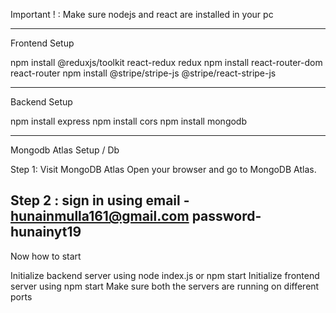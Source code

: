 Important ! : Make sure nodejs and react are installed in your pc

------------------------------------------------------------------------------
Frontend Setup

npm install @reduxjs/toolkit react-redux redux
npm install react-router-dom react-router
npm install @stripe/stripe-js @stripe/react-stripe-js

------------------------------------------------------------------------------

Backend Setup

npm install express
npm install cors
npm install mongodb

------------------------------------------------------------------------------
Mongodb Atlas Setup / Db

Step 1: Visit MongoDB Atlas
Open your browser and go to MongoDB Atlas.

Step 2 : sign in using 
email - hunainmulla161@gmail.com
password-hunainyt19
------------------------------------------------------------------------------
Now how to start

Initialize backend server using node index.js or npm start
Initialize frontend server using npm start
Make sure both the servers are running on different ports



